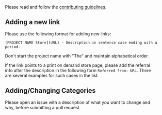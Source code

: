 Please read and follow the [contributing guidelines](https://github.com/yaph/awesome-it-merchandise/blob/master/contributing.md).

## Adding a new link

Please use the following format for adding new links:

    [PROJECT NAME Store](URL) - Description in sentence case ending with a period.

Don't start the project name with "The" and maintain alphabetical order.

If the link points to a print on demand store page, please add the referral info after the description in the following form `Referred from: URL`. There are several examples for such cases in the list.

## Adding/Changing Categories

Please open an issue with a description of what you want to change and why, before submitting a pull request.